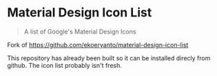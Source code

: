 # Material Design Icon List

> A list of Google's Material Design Icons

Fork of https://github.com/ekoeryanto/material-design-icon-list

This repository has already been built so it can be installed direcly from github.  The icon list probably isn't fresh.